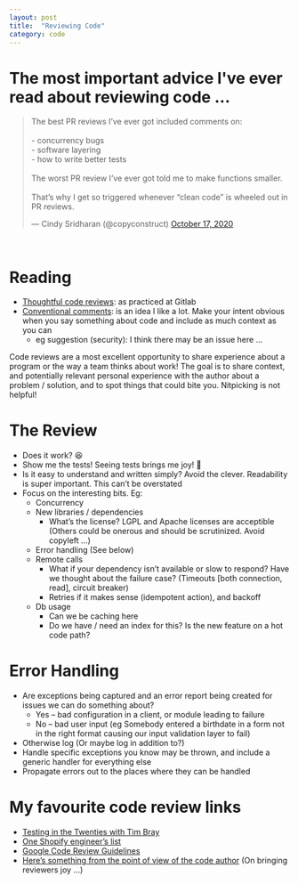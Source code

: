 ```yaml
---
layout: post
title:  "Reviewing Code"
category: code
---
```


# The most important advice I've ever read about reviewing code ...

<blockquote class="twitter-tweet"><p lang="en" dir="ltr">The best PR reviews I’ve ever got included comments on: <br><br>- concurrency bugs<br>- software layering<br>- how to write better tests<br><br>The worst PR review I’ve ever got told me to make functions smaller. <br><br>That’s why I get so triggered whenever “clean code” is wheeled out in PR reviews.</p>&mdash; Cindy Sridharan (@copyconstruct) <a href="https://twitter.com/copyconstruct/status/1317277666823741440?ref_src=twsrc%5Etfw">October 17, 2020</a></blockquote> <script async src="https://platform.twitter.com/widgets.js" charset="utf-8"></script>
<br>

# Reading

* [Thoughtful code reviews](https://about.gitlab.com/blog/2021/03/09/tips-for-better-code-review/): as practiced at Gitlab
* [Conventional comments](https://conventionalcomments.org/): is an idea I like a lot. Make your intent obvious when you say something about code and include as much context as you can
  * eg suggestion (security): I think there may be an issue here …

Code reviews are a most excellent opportunity to share experience about a program or the way a team thinks about work! The goal is to share context, and potentially relevant personal experience with the author about a problem / solution, and to spot things that could bite you. Nitpicking is not helpful!

# The Review

* Does it work? 😆
* Show me the tests! Seeing tests brings me joy! 🥰
* Is it easy to understand and written simply? Avoid the clever. Readability is super important. This can’t be overstated
* Focus on the interesting bits. Eg:
  * Concurrency
  * New libraries / dependencies
    * What’s the license? LGPL and Apache licenses are acceptible (Others could be onerous and should be scrutinized. Avoid copyleft …)
  * Error handling (See below)
  * Remote calls
    * What if your dependency isn’t available or slow to respond? Have we thought about the failure case? (Timeouts [both connection, read], circuit breaker)
    * Retries if it makes sense (idempotent action), and backoff
  * Db usage
    * Can we be caching here
    * Do we have / need an index for this? Is the new feature on a hot code path?

# Error Handling

* Are exceptions being captured and an error report being created for issues we can do something about?
  * Yes – bad configuration in a client, or module leading to failure
  * No – bad user input (eg Somebody entered a birthdate in a form not in the right format causing our input validation layer to fail)
* Otherwise log (Or maybe log in addition to?)
* Handle specific exceptions you know may be thrown, and include a generic handler for everything else
* Propagate errors out to the places where they can be handled

# My favourite code review links

* [Testing in the Twenties with Tim Bray](https://www.tbray.org/ongoing/When/202x/2021/05/15/Testing-in-2021)
* [One Shopify engineer’s list](https://shopify.engineering/great-code-reviews)
* [Google Code Review Guidelines](https://github.com/google/eng-practices/blob/master/review/reviewer/looking-for.md)
* [Here’s something from the point of view of the code author](https://mtlynch.io/code-review-love/) (On bringing reviewers joy …)
